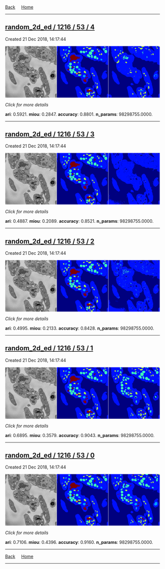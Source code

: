 
[Back](..)&nbsp;&nbsp;&nbsp;&nbsp;&nbsp;[Home](https://leapmanlab.github.io/snapshots)

---

<div class="summary"><a href="4"><h2>random_2d_ed / 1216 / 53 / 4</h2></a><p>Created 21 Dec 2018, 14:17:44
</p><a href="4"><img src="4/media/summary.png" align="center"></a><p>
<i>Click for more details</i>
</p></div>

**ari**: 0.5921. **miou**: 0.2847. **accuracy**: 0.8801. **n_params**: 98298755.0000. 

---

<div class="summary"><a href="3"><h2>random_2d_ed / 1216 / 53 / 3</h2></a><p>Created 21 Dec 2018, 14:17:44
</p><a href="3"><img src="3/media/summary.png" align="center"></a><p>
<i>Click for more details</i>
</p></div>

**ari**: 0.4887. **miou**: 0.2089. **accuracy**: 0.8521. **n_params**: 98298755.0000. 

---

<div class="summary"><a href="2"><h2>random_2d_ed / 1216 / 53 / 2</h2></a><p>Created 21 Dec 2018, 14:17:44
</p><a href="2"><img src="2/media/summary.png" align="center"></a><p>
<i>Click for more details</i>
</p></div>

**ari**: 0.4995. **miou**: 0.2133. **accuracy**: 0.8428. **n_params**: 98298755.0000. 

---

<div class="summary"><a href="1"><h2>random_2d_ed / 1216 / 53 / 1</h2></a><p>Created 21 Dec 2018, 14:17:44
</p><a href="1"><img src="1/media/summary.png" align="center"></a><p>
<i>Click for more details</i>
</p></div>

**ari**: 0.6895. **miou**: 0.3579. **accuracy**: 0.9043. **n_params**: 98298755.0000. 

---

<div class="summary"><a href="0"><h2>random_2d_ed / 1216 / 53 / 0</h2></a><p>Created 21 Dec 2018, 14:17:44
</p><a href="0"><img src="0/media/summary.png" align="center"></a><p>
<i>Click for more details</i>
</p></div>

**ari**: 0.7106. **miou**: 0.4396. **accuracy**: 0.9160. **n_params**: 98298755.0000. 

---

[Back](..)&nbsp;&nbsp;&nbsp;&nbsp;&nbsp;[Home](https://leapmanlab.github.io/snapshots)

---